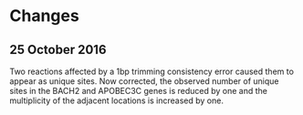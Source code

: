 # Changes

## 25 October 2016

Two reactions affected by a 1bp trimming consistency error caused them to
appear as unique sites.  Now corrected, the observed number of unique sites in
the BACH2 and APOBEC3C genes is reduced by one and the multiplicity of the
adjacent locations is increased by one.
